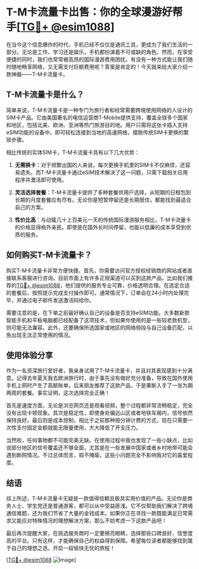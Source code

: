 # T-M卡流量卡出售：你的全球漫游好帮手[[TG💪+ @esim1088](https://t.me/s/esim1088)]

在当今这个信息爆炸的时代，手机已经不仅仅是通讯工具，更成为了我们生活的一部分。无论是工作、学习还是娱乐，手机都扮演着不可或缺的角色。然而，在享受便捷的同时，我们也常常被高昂的国际漫游费用困扰。有没有一种方式能让我们随时随地畅享网络，又无需支付巨额费用呢？答案是肯定的！今天就来给大家介绍一款神器——T-M卡流量卡。

## T-M卡流量卡是什么？

简单来说，T-M卡流量卡是一种专门为旅行者和经常需要跨境使用网络的人设计的SIM卡产品。它由美国著名的电信运营商T-Mobile提供支持，覆盖全球多个国家和地区，包括北美、欧洲、亚洲等热门旅游目的地。用户只需将这张卡插入支持eSIM功能的设备中，即可轻松连接到当地的高速网络，摆脱传统SIM卡更换的繁琐步骤。

相比传统的实体SIM卡，T-M卡流量卡具有以下几大优势：

1. **无需换卡**：对于频繁出国的人来说，每次更换手机里的SIM卡不仅麻烦，还容易遗失。而T-M卡流量卡通过eSIM技术解决了这一问题，只需下载相关应用程序并激活即可使用。
   
2. **灵活选择套餐**：T-M卡流量卡提供了多种套餐供用户选择，从短期的日租包到长期的月度套餐应有尽有。无论你是短暂停留还是长期居住，都能找到最适合自己的方案。
   
3. **性价比高**：与动辄几十上百美元一天的传统国际漫游服务相比，T-M卡流量卡的价格显得格外亲民。即使是在国外长时间停留，也能以低廉的成本享受到优质的服务。

## 如何购买T-M卡流量卡？

购买T-M卡流量卡非常方便快捷。首先，你需要访问官方授权经销商的网站或者直接联系客服进行咨询。目前市面上有许多正规渠道可以买到这款产品，比如我们推荐的[TG💪+ @esim1088](https://t.me/s/esim1088)，他们提供的服务专业可靠，价格透明合理。在选定合适的套餐后，按照提示完成支付操作即可。通常情况下，订单会在24小时内处理完毕，并通过电子邮件发送激活码给你。

需要注意的是，在下单之前最好确认自己的设备是否支持eSIM功能。大多数新款智能手机和平板电脑都已经配备了这项技术，但如果你使用的是一些较老款机型，则可能无法兼容。此外，还要确保所选国家或地区的网络频段与自己设备匹配，以免出现无法正常使用的情况。

## 使用体验分享

作为一名资深旅行爱好者，我亲身试用了T-M卡流量卡，并且对其表现感到十分满意。记得去年夏天我去欧洲旅行时，由于事先没有做好充分准备，导致在国外使用手机上网时产生了高额账单。后来朋友推荐了这款产品，于是果断入手了一张为期两周的套餐。事实证明，这次选择完全正确！

首先是速度方面，无论是浏览网页还是观看视频，整个过程都非常流畅稳定，完全没有出现卡顿现象。其次是稳定性，即使身处偏远山区或者地铁车厢内，信号依然保持良好。最后则是成本控制，相比于之前那种按分钟计费的方式，现在只需要一次性支付固定金额就能无限量使用，大大降低了开支压力。

当然啦，任何事物都不可能完美无缺。在使用过程中我也发现了一些小缺点，比如说部分地区的信号覆盖还不够全面，尤其是在一些发展中国家或者乡村地带可能会遇到断网情况。不过总体而言，瑕不掩瑜，这些小问题完全不影响我对它的喜爱程度。

## 结语

综上所述，T-M卡流量卡无疑是一款值得信赖且极具实用价值的产品。无论你是商务人士、学生党还是普通游客，都可以从中受益匪浅。它不仅帮助我们解决了跨境通信难题，还为我们节省了大量的金钱成本。如果你正在寻找一款既能满足日常需求又能应对特殊情况的理想解决方案，那么不妨考虑一下这款产品吧！

最后再次提醒大家，在挑选服务商时一定要擦亮眼睛，选择那些口碑良好、信誉度高的平台。只有这样，才能确保自己的权益得到保障。希望每位读者都能够找到属于自己的理想之选，开启一段愉快无忧的旅程！

[[TG💪+ @esim1088](https://t.me/s/esim1088) ![Image](https://i.postimg.cc/4NQfJmqS/Snipaste-2025-05-13-00-14-12.png)]